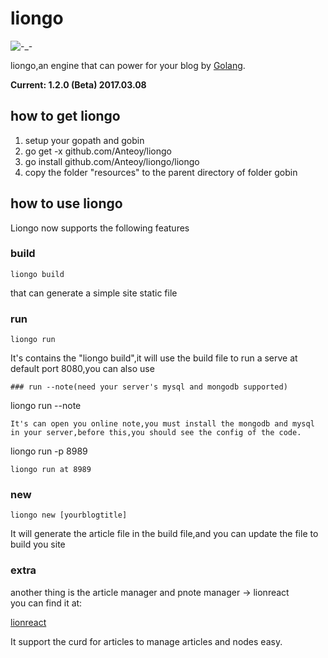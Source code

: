 # liongo
![-_-](https://travis-ci.org/Anteoy/liongo.svg?branch=master)

liongo,an engine that can power for your blog by [Golang](https://golang.org).

**Current: 1.2.0 (Beta) 2017.03.08**

## how to get liongo

1. setup your gopath and gobin
2. go get -x github.com/Anteoy/liongo
3. go install  github.com/Anteoy/liongo/liongo
4. copy the folder "resources" to the parent directory of folder gobin
## how to use liongo

Liongo now supports the following features
### build
```
liongo build
```
that can generate a simple site static file
### run
```
liongo run
```
It's contains the "liongo build",it will use the build file to run a serve at default port 8080,you can also use
```
### run --note(need your server's mysql and mongodb supported)
```
liongo run --note
```
It's can open you online note,you must install the mongodb and mysql in your server,before this,you should see the config of the code.
```
liongo run -p 8989
```
liongo run at 8989
```
### new
```
liongo new [yourblogtitle]
```
It will generate the article file in the build file,and you can update the file to build you site
### extra
another thing is the article manager and pnote manager -> lionreact  
you can find it at:

[lionreact](https://github.com/Anteoy/lionreact)

It support the curd for articles to manage articles and nodes easy.